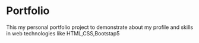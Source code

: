 # Portfolio
This my personal portfolio project to demonstrate about my profile and skills in web technologies like HTML,CSS,Bootstap5
